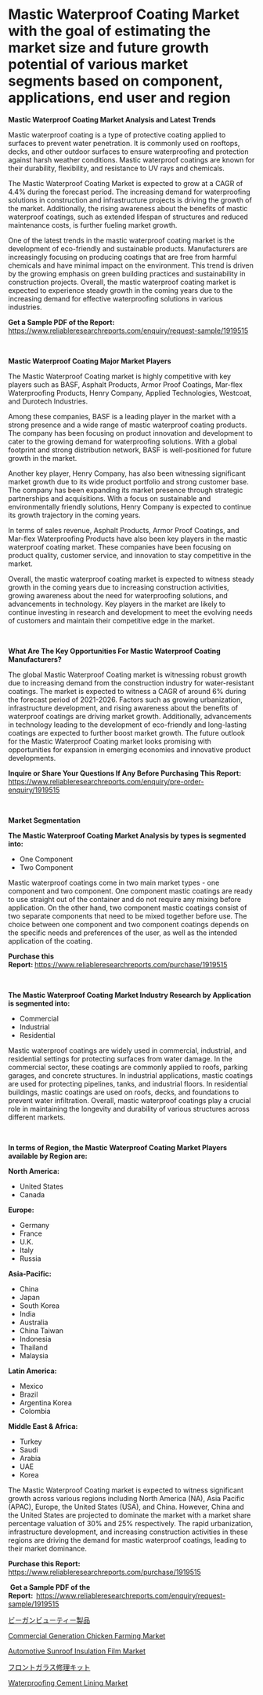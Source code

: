 <p><h1>Mastic Waterproof Coating Market with the goal of estimating the market size and future growth potential of various market segments based on component, applications, end user and region</h1></p><p><strong>Mastic Waterproof Coating Market Analysis and Latest Trends</strong></p>
<p><p>Mastic waterproof coating is a type of protective coating applied to surfaces to prevent water penetration. It is commonly used on rooftops, decks, and other outdoor surfaces to ensure waterproofing and protection against harsh weather conditions. Mastic waterproof coatings are known for their durability, flexibility, and resistance to UV rays and chemicals.</p><p>The Mastic Waterproof Coating Market is expected to grow at a CAGR of 4.4% during the forecast period. The increasing demand for waterproofing solutions in construction and infrastructure projects is driving the growth of the market. Additionally, the rising awareness about the benefits of mastic waterproof coatings, such as extended lifespan of structures and reduced maintenance costs, is further fueling market growth.</p><p>One of the latest trends in the mastic waterproof coating market is the development of eco-friendly and sustainable products. Manufacturers are increasingly focusing on producing coatings that are free from harmful chemicals and have minimal impact on the environment. This trend is driven by the growing emphasis on green building practices and sustainability in construction projects. Overall, the mastic waterproof coating market is expected to experience steady growth in the coming years due to the increasing demand for effective waterproofing solutions in various industries.</p></p>
<p><strong>Get a Sample PDF of the Report:&nbsp;</strong> <a href="https://www.reliableresearchreports.com/enquiry/request-sample/1919515">https://www.reliableresearchreports.com/enquiry/request-sample/1919515</a></p>
<p>&nbsp;</p>
<p><strong>Mastic Waterproof Coating Major Market Players</strong></p>
<p><p>The Mastic Waterproof Coating market is highly competitive with key players such as BASF, Asphalt Products, Armor Proof Coatings, Mar-flex Waterproofing Products, Henry Company, Applied Technologies, Westcoat, and Durotech Industries.</p><p>Among these companies, BASF is a leading player in the market with a strong presence and a wide range of mastic waterproof coating products. The company has been focusing on product innovation and development to cater to the growing demand for waterproofing solutions. With a global footprint and strong distribution network, BASF is well-positioned for future growth in the market.</p><p>Another key player, Henry Company, has also been witnessing significant market growth due to its wide product portfolio and strong customer base. The company has been expanding its market presence through strategic partnerships and acquisitions. With a focus on sustainable and environmentally friendly solutions, Henry Company is expected to continue its growth trajectory in the coming years.</p><p>In terms of sales revenue, Asphalt Products, Armor Proof Coatings, and Mar-flex Waterproofing Products have also been key players in the mastic waterproof coating market. These companies have been focusing on product quality, customer service, and innovation to stay competitive in the market.</p><p>Overall, the mastic waterproof coating market is expected to witness steady growth in the coming years due to increasing construction activities, growing awareness about the need for waterproofing solutions, and advancements in technology. Key players in the market are likely to continue investing in research and development to meet the evolving needs of customers and maintain their competitive edge in the market.</p></p>
<p>&nbsp;</p>
<p><strong>What Are The Key Opportunities For Mastic Waterproof Coating Manufacturers?</strong></p>
<p><p>The global Mastic Waterproof Coating market is witnessing robust growth due to increasing demand from the construction industry for water-resistant coatings. The market is expected to witness a CAGR of around 6% during the forecast period of 2021-2026. Factors such as growing urbanization, infrastructure development, and rising awareness about the benefits of waterproof coatings are driving market growth. Additionally, advancements in technology leading to the development of eco-friendly and long-lasting coatings are expected to further boost market growth. The future outlook for the Mastic Waterproof Coating market looks promising with opportunities for expansion in emerging economies and innovative product developments.</p></p>
<p><strong>Inquire or Share Your Questions If Any Before Purchasing This Report:</strong> <a href="https://www.reliableresearchreports.com/enquiry/pre-order-enquiry/1919515">https://www.reliableresearchreports.com/enquiry/pre-order-enquiry/1919515</a></p>
<p>&nbsp;</p>
<p><strong>Market Segmentation</strong></p>
<p><strong>The Mastic Waterproof Coating Market Analysis by types is segmented into:</strong></p>
<p><ul><li>One Component</li><li>Two Component</li></ul></p>
<p><p>Mastic waterproof coatings come in two main market types - one component and two component. One component mastic coatings are ready to use straight out of the container and do not require any mixing before application. On the other hand, two component mastic coatings consist of two separate components that need to be mixed together before use. The choice between one component and two component coatings depends on the specific needs and preferences of the user, as well as the intended application of the coating.</p></p>
<p><strong>Purchase this Report:&nbsp;</strong><a href="https://www.reliableresearchreports.com/purchase/1919515">https://www.reliableresearchreports.com/purchase/1919515</a></p>
<p>&nbsp;</p>
<p><strong>The Mastic Waterproof Coating Market Industry Research by Application is segmented into:</strong></p>
<p><ul><li>Commercial</li><li>Industrial</li><li>Residential</li></ul></p>
<p><p>Mastic waterproof coatings are widely used in commercial, industrial, and residential settings for protecting surfaces from water damage. In the commercial sector, these coatings are commonly applied to roofs, parking garages, and concrete structures. In industrial applications, mastic coatings are used for protecting pipelines, tanks, and industrial floors. In residential buildings, mastic coatings are used on roofs, decks, and foundations to prevent water infiltration. Overall, mastic waterproof coatings play a crucial role in maintaining the longevity and durability of various structures across different markets.</p></p>
<p>&nbsp;</p>
<p><strong>In terms of Region, the Mastic Waterproof Coating Market Players available by Region are:</strong></p>
<p>
    <p> <strong> North America: </strong>
        <ul>
            <li>United States</li>
            <li>Canada</li>
        </ul>
        </p> 
    <p> <strong> Europe: </strong>
        <ul>
            <li>Germany</li>
            <li>France</li>
            <li>U.K.</li>
            <li>Italy</li>
            <li>Russia</li>
        </ul>
        </p> 
    <p> <strong> Asia-Pacific: </strong>
        <ul>
            <li>China</li>
            <li>Japan</li>
            <li>South Korea</li>
            <li>India</li>
            <li>Australia</li>
            <li>China Taiwan</li>
            <li>Indonesia</li>
            <li>Thailand</li>
            <li>Malaysia</li>
        </ul>
        </p> 
    <p> <strong> Latin America: </strong>
        <ul>
            <li>Mexico</li>
            <li>Brazil</li>
            <li>Argentina Korea</li>
            <li>Colombia</li>
        </ul>
        </p> 
    <p> <strong> Middle East & Africa: </strong>
        <ul>
            <li>Turkey</li>
            <li>Saudi</li>
            <li>Arabia</li>
            <li>UAE</li>
            <li>Korea</li>
        </ul>
    </p>
    </p>
<p><p>The Mastic Waterproof Coating market is expected to witness significant growth across various regions including North America (NA), Asia Pacific (APAC), Europe, the United States (USA), and China. However, China and the United States are projected to dominate the market with a market share percentage valuation of 30% and 25% respectively. The rapid urbanization, infrastructure development, and increasing construction activities in these regions are driving the demand for mastic waterproof coatings, leading to their market dominance.</p></p>
<p><strong>Purchase this Report: </strong><a href="https://www.reliableresearchreports.com/purchase/1919515">https://www.reliableresearchreports.com/purchase/1919515</a></p>
<p>&nbsp;<strong>Get a Sample PDF of the Report:&nbsp;&nbsp;</strong><a href="https://www.reliableresearchreports.com/enquiry/request-sample/1919515">https://www.reliableresearchreports.com/enquiry/request-sample/1919515</a></p>
<p><strong></strong></p>
<p><p><a href="https://github.com/wkuactfdzwizk06/Market-Research-Report-List-1/blob/main/50432202090.md">ビーガンビューティー製品</a></p><p><a href="https://issuu.com/reportprime-2/docs/commercial-generation-chicken-farming-market-size-">Commercial Generation Chicken Farming Market</a></p><p><a href="https://github.com/joannagoyvaerts/Market-Research-Report-List-1/blob/main/automotive-sunroof-insulation-film-market.md">Automotive Sunroof Insulation Film Market</a></p><p><a href="https://github.com/lrlmopnhwd79300/Market-Research-Report-List-1/blob/main/76987112091.md">フロントガラス修理キット</a></p><p><a href="https://github.com/lubmix/Market-Research-Report-List-1/blob/main/waterproofing-cement-lining-market.md">Waterproofing Cement Lining Market</a></p></p>